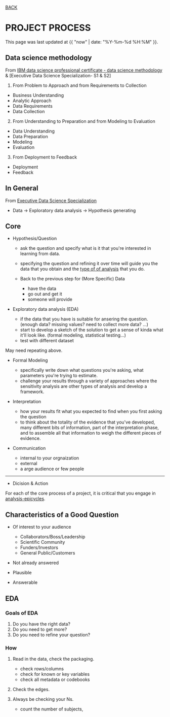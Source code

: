 [BACK](../)

# PROJECT PROCESS
This page was last updated at {{ "now" | date: "%Y-%m-%d %H:%M" }}.
<br>

## Data science methodology
From [IBM data science professional certificate - data science methodology](https://www.coursera.org/learn/data-science-methodology/lecture/lMNmc/welcome) & [Executive Data Science Specialization- S1 & S2]



1. From Problem to Approach and from Requirements to Collection
- Business Understanding  
- Analytic Approach
- Data Requirements
- Data Collection


2. From Understanding to Preparation and from Modeling to Evaluation
- Data Understanding
- Data Preparation
- Modeling
- Evaluation

3. From Deployment to Feedback
- Deployment
- Feedback

## In General
From [Executive Data Science Specialization](https://www.coursera.org/specializations/executive-data-science)

- Data -> Exploratory data analysis -> Hypothesis generating

**Core**
---------------------------------------------

- Hypothesis/Question
    - ask the question and specify what is it that you're interested in learning from data.
    - specifying the question and refining it over time will guide you the data that you obtain and the [type of of analysis](analysit-types.md/) that you do.

    - Back to the previous step for (More Specific) Data 
        - have the data
        - go out and get it
        - someone will provide

- Exploratory data analysis (EDA)
    - if the data that you have is suitable for ansering the question. (enough data? missing values? need to collect more data? ...)
    - start to develop a sketch of the solution to get a sense of kinda what it'll look like. (formal modeling, statistical testing...)
    - test with different dataset

May need repeating above.

- Formal Modeling
    - specifically write down what questions you're asking, what parameters you're trying to estimate.
    - challenge your results through a variety of approaches where the sensitivity analysis are other types of analysis and develop a framework.

- Interpretation
    - how your results fit what you expected to find when you first asking the question
    - to think about the totality of the evidence that you've developed, many different bits of information, part of the interpretation phase, and to assemble all that information to weigh the different pieces of evidence.

- Communication
    - internal to your orgnaization
    - external
    - a arge audience or few people

-------------------------------------------------------

- Dicision & Action

For each of the core process of a project, it is critical that you engage in [analysis-epicycles](/analysis-epicycles.md).

## Characteristics of a Good Question
- Of interest to your audience
    - Collaborators/Boss/Leadership
    - Scientific Community
    - Funders/Investors
    - General Public/Customers

- Not already answered

- Plausible
    
- Answerable




## EDA
### Goals of EDA
1. Do you have the right data?
2. Do you need to get more?
3. Do you need to refine your question?

### How
1. Read in the data, check the packaging.
    - check rows/columns
    - check for known or key variables
    - check all metadata or codebooks 

2. Check the edges.

3. Always be checking your Ns.
    - count the number of subjects,

